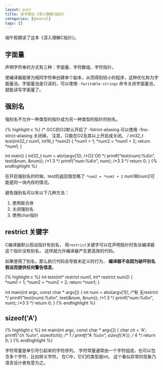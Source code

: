 ```yaml
---
layout: post
title: 读书笔记《深入理解C指针》
categories: [general]
tags: []
---
```


端午假期读了这本《深入理解C指针》。

## 字面量
声明字符串的方式有三种：字面量、字符数组、字符指针。

使编译器能够为相同字符串创建单个副本，从而得到较小的程序，这种优化称为字面量池。字面量池是只读的，可以使用 `-fwritable-strings` 命令关闭字面量池，就能读写字面量了。

## 强别名

强别名不允许一种类型的指针成为另一种类型的指针的别名。

{% highlight c %}
/*
GCC的O2默认开启了 -fstrict-aliasing
可以使用 -fno-strict-aliasing 关闭掉，
注意，只能在O2及其以上开启或关闭。
*/
int32_t test(int32_t* num1, int16_t *num2)
{
    *num1 = 1;
    *num2 = *num1 + 2;
    return *num1;
}

int main()
{
    int32_t num = atoi(argv[1]);                    /*O2        O0  */
    printf("test(num):%d\n", test(&num, &num));     /*1         3   */
    printf("num:%d\n", num);                        /*3         3   */
    return 0;
}
{% endhighlight %}

在开启强别名的时候，test的返回值忽略了 `*num2 = *num1 + 2` num1和num2可能是同一块内存的情况。

避免强别名可以有以下几种方法：

1. 使用联合体
1. 关闭强别名
1. 使用char指针

## restrict 关键字
C编译器默认假设指针有别名，
用`restrict`关键字可以在声明指针时告诉编译器这个指针没有别名，
这样就允许编译器产生更高效的代码。

如果使用了别名，那么执行代码会导致未定义的行为，
**编译器不会因为破坏别名假设而提供任何警告信息**。

{% highlight c %}
int test(int* restrict num1, int* restrict num2)
{    
    *num1 = 1;
    *num2 = *num2 + 2; 
    return *num1; 
}

int main(int argc, const char * argv[])
{
    int num = atoi(argv[1]);                        /*有        无restrict  */
    printf("test(num):%d\n", test(&num, &num));     /*1         3   */
    printf("num:%d\n", num);                        /*3         3   */
    return 0;
}
{% endhighlight %}

## sizeof('A')

{% highlight c %}
int main(int argc, const char * argv[])
{
    char ch = 'A';
    printf("ch %u\n", sizeof(ch)); /* 1 */
    printf("A %u\n", sizeof('A')); /* 4 */
    return 0;
}
{% endhighlight %}

字符常量是单引号引起来的字符序列。
字符常量通常由一个字符组成，也可以包含多个字符，比如转义字符。
在C中，它们的类型是int。
这个看似异常的现象乃语言设计者有意为之。

